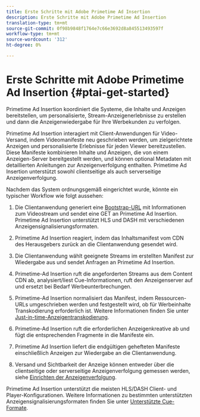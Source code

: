 ```yaml
---
title: Erste Schritte mit Adobe Primetime Ad Insertion
description: Erste Schritte mit Adobe Primetime Ad Insertion
translation-type: tm+mt
source-git-commit: 0f98b9848f1764e7c66e3692d8a845513493597f
workflow-type: tm+mt
source-wordcount: '312'
ht-degree: 0%

---
```



# Erste Schritte mit Adobe Primetime Ad Insertion {#ptai-get-started}

Primetime Ad Insertion koordiniert die Systeme, die Inhalte und Anzeigen bereitstellen, um personalisierte, Stream-Anzeigenerlebnisse zu erstellen und dann die Anzeigenwiedergabe für Ihre Werbekunden zu verfolgen.

Primetime Ad Insertion interagiert mit Client-Anwendungen für Video-Versand, indem Videomanifeste neu geschrieben werden, um zielgerichtete Anzeigen und personalisierte Erlebnisse für jeden Viewer bereitzustellen. Diese Manifeste kombinieren Inhalte und Anzeigen, die von einem Anzeigen-Server bereitgestellt werden, und können optional Metadaten mit detaillierten Anleitungen zur Anzeigenverfolgung enthalten. Primetime Ad Insertion unterstützt sowohl clientseitige als auch serverseitige Anzeigenverfolgung.

Nachdem das System ordnungsgemäß eingerichtet wurde, könnte ein typischer Workflow wie folgt aussehen:

1. Die Clientanwendung generiert eine [Bootstrap-URL](/help/primetime-ad-insertion/technical-reference/bootstrap-api.md) mit Informationen zum Videostream und sendet eine GET an Primetime Ad Insertion.  Primetime Ad Insertion unterstützt HLS und DASH mit verschiedenen Anzeigensignalisierungsformaten.

1. Primetime Ad Insertion reagiert, indem das Inhaltsmanifest vom CDN des Herausgebers zurück an die Clientanwendung gesendet wird.

1. Die Clientanwendung wählt geeignete Streams im erstellten Manifest zur Wiedergabe aus und sendet Anfragen an Primetime Ad Insertion.

1. Primetime-Ad Insertion ruft die angeforderten Streams aus dem Content CDN ab, analysiert/liest Cue-Informationen, ruft den Anzeigenserver auf und ersetzt bei Bedarf Werbeunterbrechungen.

1. Primetime-Ad Insertion normalisiert das Manifest, indem Ressourcen-URLs umgeschrieben werden und festgestellt wird, ob für Werbeinhalte Transkodierung erforderlich ist. Weitere Informationen finden Sie unter [Just-in-time-Anzeigentranskodierung](/help/primetime-ad-insertion/just-in-time-transcoding/jit-transcoding-overview.md).

1. Primetime-Ad Insertion ruft die erforderlichen Anzeigenkreative ab und fügt die entsprechenden Fragmente in die Manifeste ein.

1. Primetime Ad Insertion liefert die endgültigen gehefteten Manifeste einschließlich Anzeigen zur Wiedergabe an die Clientanwendung.

1. Versand und Sichtbarkeit der Anzeige können entweder über die clientseitige oder serverseitige Anzeigenverfolgung gemessen werden, siehe [Einrichten der Anzeigenverfolgung](/help/primetime-ad-insertion/getting-started/set-up-ad-tracking.md).

Primetime Ad Insertion unterstützt die meisten HLS/DASH Client- und Player-Konfigurationen. Weitere Informationen zu bestimmten unterstützten Anzeigensignalisierungsformaten finden Sie unter [Unterstützte Cue-Formate](/help/primetime-ad-insertion/getting-started/ad-insertion-live-linear-stream.md).
